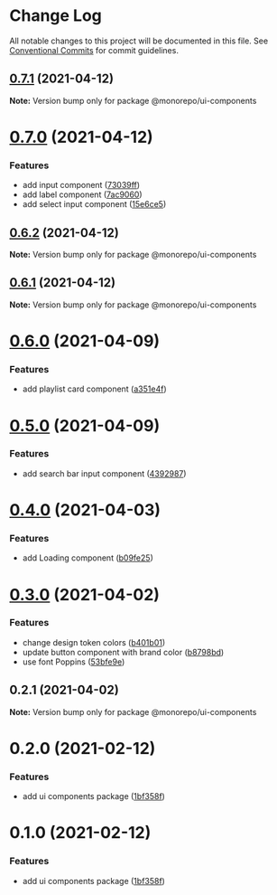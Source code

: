 # Change Log

All notable changes to this project will be documented in this file.
See [Conventional Commits](https://conventionalcommits.org) for commit guidelines.

## [0.7.1](https://github.com/emunhoz/spotifood/compare/@monorepo/ui-components@0.7.0...@monorepo/ui-components@0.7.1) (2021-04-12)

**Note:** Version bump only for package @monorepo/ui-components





# [0.7.0](https://github.com/emunhoz/spotifood/compare/@monorepo/ui-components@0.6.2...@monorepo/ui-components@0.7.0) (2021-04-12)


### Features

* add input component ([73039ff](https://github.com/emunhoz/spotifood/commit/73039ff18278adaab947ae4c27103314292acdc1))
* add label component ([7ac9060](https://github.com/emunhoz/spotifood/commit/7ac906057b4e303d475c1b81420ab5c4938d8f8c))
* add select input component ([15e6ce5](https://github.com/emunhoz/spotifood/commit/15e6ce59c5f0dc2fa8bccd79de0085d6173cd9ff))





## [0.6.2](https://github.com/emunhoz/spotifood/compare/@monorepo/ui-components@0.6.1...@monorepo/ui-components@0.6.2) (2021-04-12)

**Note:** Version bump only for package @monorepo/ui-components





## [0.6.1](https://github.com/emunhoz/spotifood/compare/@monorepo/ui-components@0.6.0...@monorepo/ui-components@0.6.1) (2021-04-12)

**Note:** Version bump only for package @monorepo/ui-components





# [0.6.0](https://github.com/emunhoz/spotifood/compare/@monorepo/ui-components@0.5.0...@monorepo/ui-components@0.6.0) (2021-04-09)


### Features

* add playlist card component ([a351e4f](https://github.com/emunhoz/spotifood/commit/a351e4fbe326722eaf8b0d1c35fbd9dd124b0857))





# [0.5.0](https://github.com/emunhoz/spotifood/compare/@monorepo/ui-components@0.4.0...@monorepo/ui-components@0.5.0) (2021-04-09)


### Features

* add search bar input component ([4392987](https://github.com/emunhoz/spotifood/commit/43929870548bd498b3d24f19a937c8f864c91dcb))





# [0.4.0](https://github.com/emunhoz/spotifood/compare/@monorepo/ui-components@0.3.0...@monorepo/ui-components@0.4.0) (2021-04-03)


### Features

* add Loading component ([b09fe25](https://github.com/emunhoz/spotifood/commit/b09fe25adfe11402455aae6edf9c349de29a1c67))





# [0.3.0](https://github.com/emunhoz/spotifood/compare/@monorepo/ui-components@0.2.1...@monorepo/ui-components@0.3.0) (2021-04-02)


### Features

* change design token colors ([b401b01](https://github.com/emunhoz/spotifood/commit/b401b01b818f5a8967567a0aed60ac8d1d497a77))
* update button component with brand color ([b8798bd](https://github.com/emunhoz/spotifood/commit/b8798bd9e4f937bb0d57f1996e1d366cdda0cdce))
* use font Poppins ([53bfe9e](https://github.com/emunhoz/spotifood/commit/53bfe9ea4fc0892723c10fc7b1acdfd94dca5dd2))





## 0.2.1 (2021-04-02)

**Note:** Version bump only for package @monorepo/ui-components





# 0.2.0 (2021-02-12)


### Features

* add ui components package ([1bf358f](https://github.com/emunhoz/monorepo-boilerplate/commit/1bf358fb0891a84d79ea2d8382a2cfb1a008e34e))





# 0.1.0 (2021-02-12)


### Features

* add ui components package ([1bf358f](https://github.com/emunhoz/monorepo-boilerplate/commit/1bf358fb0891a84d79ea2d8382a2cfb1a008e34e))
